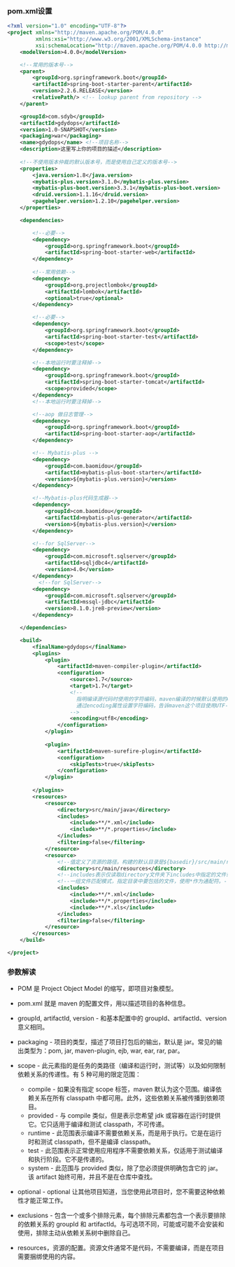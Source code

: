 
### pom.xml设置

```xml
<?xml version="1.0" encoding="UTF-8"?>
<project xmlns="http://maven.apache.org/POM/4.0.0"
         xmlns:xsi="http://www.w3.org/2001/XMLSchema-instance"
         xsi:schemaLocation="http://maven.apache.org/POM/4.0.0 http://maven.apache.org/xsd/maven-4.0.0.xsd">
    <modelVersion>4.0.0</modelVersion>

    <!--常用的版本号-->
    <parent>
        <groupId>org.springframework.boot</groupId>
        <artifactId>spring-boot-starter-parent</artifactId>
        <version>2.2.6.RELEASE</version>
        <relativePath/> <!-- lookup parent from repository -->
    </parent>

    <groupId>com.sdyb</groupId>
    <artifactId>gdydops</artifactId>
    <version>1.0-SNAPSHOT</version>
    <packaging>war</packaging>
    <name>gdydops</name> <!--项目名称-->
    <description>这里写上你的项目的描述</description>
 
    <!--不使用版本仲裁的默认版本号，而是使用自己定义的版本号-->
    <properties>
        <java.version>1.8</java.version>
        <mybatis-plus.version>3.1.0</mybatis-plus.version>
        <mybatis-plus-boot.version>3.3.1</mybatis-plus-boot.version>
        <druid.version>1.1.16</druid.version>
        <pagehelper.version>1.2.10</pagehelper.version>
    </properties>

    <dependencies>

        <!--必要-->
        <dependency>
            <groupId>org.springframework.boot</groupId>
            <artifactId>spring-boot-starter-web</artifactId>
        </dependency>
        
        <!--常用依赖-->
        <dependency>
            <groupId>org.projectlombok</groupId>
            <artifactId>lombok</artifactId>
            <optional>true</optional>
        </dependency>

        <!--必要-->
        <dependency>
            <groupId>org.springframework.boot</groupId>
            <artifactId>spring-boot-starter-test</artifactId>
            <scope>test</scope>
        </dependency>

        <!--本地运行时要注释掉-->
        <dependency>
            <groupId>org.springframework.boot</groupId>
            <artifactId>spring-boot-starter-tomcat</artifactId>
            <scope>provided</scope>
        </dependency>
        <!--本地运行时要注释掉-->

        <!--aop 做日志管理-->
        <dependency>
            <groupId>org.springframework.boot</groupId>
            <artifactId>spring-boot-starter-aop</artifactId>
        </dependency>

        <!-- Mybatis-plus -->
        <dependency>
            <groupId>com.baomidou</groupId>
            <artifactId>mybatis-plus-boot-starter</artifactId>
            <version>${mybatis-plus.version}</version>
        </dependency>

        <!--Mybatis-plus代码生成器-->
        <dependency>
            <groupId>com.baomidou</groupId>
            <artifactId>mybatis-plus-generator</artifactId>
            <version>${mybatis-plus.version}</version>
        </dependency>

        <!--for SqlServer-->
        <dependency>
            <groupId>com.microsoft.sqlserver</groupId>
            <artifactId>sqljdbc4</artifactId>
            <version>4.0</version>
        </dependency>
          <!--for SqlServer-->
        <dependency>
            <groupId>com.microsoft.sqlserver</groupId>
            <artifactId>mssql-jdbc</artifactId>
            <version>8.1.0.jre8-preview</version>
        </dependency>

    </dependencies>

    <build>
        <finalName>gdydops</finalName>
        <plugins>
            <plugin>
                <artifactId>maven-compiler-plugin</artifactId>
                <configuration>
                    <source>1.7</source>
                    <target>1.7</target>
                    <!-- 
                      指明编译源代码时使用的字符编码，maven编译的时候默认使用的GBK编码，
                      通过encoding属性设置字符编码，告诉maven这个项目使用UTF-8来编译 
                    -->
                    <encoding>utf8</encoding>
                </configuration>
            </plugin>
       
            <plugin>
                <artifactId>maven-surefire-plugin</artifactId>
                <configuration>
                    <skipTests>true</skipTests>
                </configuration>
            </plugin>
           
        </plugins>
        <resources>
            <resource>
                <directory>src/main/java</directory> 
                <includes>
                    <include>**/*.xml</include>
                    <include>**/*.properties</include>
                </includes>
                <filtering>false</filtering>
            </resource>
            <resource>
                <!--值定义了资源的路径。构建的默认目录是${basedir}/src/main/resources-->
                <directory>src/main/resources</directory> 
                <!--includes表示仅读取directory文件夹下includes中指定的文件或文件夹的内容，即in的意思-->
                <!--一组文件匹配模式，指定目录中要包括的文件，使用*作为通配符。-->
                <includes> 
                    <include>**/*.xml</include>
                    <include>**/*.properties</include>
                    <include>**/*.xls</include>
                </includes>
                <filtering>false</filtering>
            </resource>
        </resources>
    </build>

</project>

```

### 参数解读

- POM 是 Project Object Model 的缩写，即项目对象模型。

- pom.xml 就是 maven 的配置文件，用以描述项目的各种信息。

- groupId, artifactId, version - 和基本配置中的 groupId、artifactId、version 意义相同。

- packaging - 项目的类型，描述了项目打包后的输出，默认是 jar。常见的输出类型为：pom, jar, maven-plugin, ejb, war, ear, rar, par。

- scope - 此元素指的是任务的类路径（编译和运行时，测试等）以及如何限制依赖关系的传递性。有 5 种可用的限定范围：
  - compile - 如果没有指定 scope 标签，maven 默认为这个范围。编译依赖关系在所有 classpath 中都可用。此外，这些依赖关系被传播到依赖项目。
  - provided - 与 compile 类似，但是表示您希望 jdk 或容器在运行时提供它。它只适用于编译和测试 classpath，不可传递。
  - runtime - 此范围表示编译不需要依赖关系，而是用于执行。它是在运行时和测试 classpath，但不是编译 classpath。
  - test - 此范围表示正常使用应用程序不需要依赖关系，仅适用于测试编译和执行阶段。它不是传递的。
  - system - 此范围与 provided 类似，除了您必须提供明确包含它的 jar。该 artifact 始终可用，并且不是在仓库中查找。
  
- optional - optional 让其他项目知道，当您使用此项目时，您不需要这种依赖性才能正常工作。

- exclusions - 包含一个或多个排除元素，每个排除元素都包含一个表示要排除的依赖关系的 groupId 和 artifactId。与可选项不同，可能或可能不会安装和使用，排除主动从依赖关系树中删除自己。

- resources，资源的配置。资源文件通常不是代码，不需要编译，而是在项目需要捆绑使用的内容。
